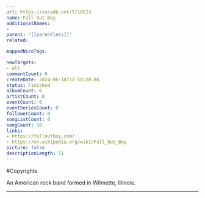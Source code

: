 ```yaml
---
url: https://vocadb.net/T/10623
name: Fall Out Boy
additionalNames: 
- 
parent: "[[parentless]]"
related:

mappedNicoTags:

newTargets:
- all
commentCount: 0
createDate: 2024-06-18T12:58:20.86
status: Finished
albumCount: 0
artistCount: 0
eventCount: 0
eventSeriesCount: 0
followerCount: 0
songListCount: 0
songCount: 10
links: 
- https://falloutboy.com/
- https://en.wikipedia.org/wiki/Fall_Out_Boy
picture: false
descriptionLength: 51
---
```


#Copyrights

An American rock band formed in Wilmette, Illinois.

---

